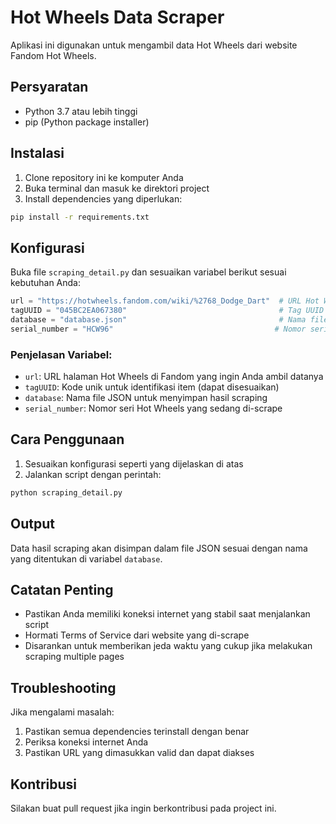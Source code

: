 # Hot Wheels Data Scraper

Aplikasi ini digunakan untuk mengambil data Hot Wheels dari website Fandom Hot Wheels.

## Persyaratan
- Python 3.7 atau lebih tinggi
- pip (Python package installer)

## Instalasi

1. Clone repository ini ke komputer Anda
2. Buka terminal dan masuk ke direktori project
3. Install dependencies yang diperlukan:
```bash
pip install -r requirements.txt
```

## Konfigurasi

Buka file `scraping_detail.py` dan sesuaikan variabel berikut sesuai kebutuhan Anda:

```python
url = "https://hotwheels.fandom.com/wiki/%2768_Dodge_Dart"  # URL Hot Wheels yang ingin di-scrape
tagUUID = "045BC2EA067380"                                  # Tag UUID untuk identifikasi
database = "database.json"                                  # Nama file database JSON
serial_number = "HCW96"                                    # Nomor seri Hot Wheels (lihat belakang blister Hotwheels)
```

### Penjelasan Variabel:
- `url`: URL halaman Hot Wheels di Fandom yang ingin Anda ambil datanya
- `tagUUID`: Kode unik untuk identifikasi item (dapat disesuaikan)
- `database`: Nama file JSON untuk menyimpan hasil scraping
- `serial_number`: Nomor seri Hot Wheels yang sedang di-scrape

## Cara Penggunaan

1. Sesuaikan konfigurasi seperti yang dijelaskan di atas
2. Jalankan script dengan perintah:
```bash
python scraping_detail.py
```

## Output

Data hasil scraping akan disimpan dalam file JSON sesuai dengan nama yang ditentukan di variabel `database`.

## Catatan Penting

- Pastikan Anda memiliki koneksi internet yang stabil saat menjalankan script
- Hormati Terms of Service dari website yang di-scrape
- Disarankan untuk memberikan jeda waktu yang cukup jika melakukan scraping multiple pages

## Troubleshooting

Jika mengalami masalah:
1. Pastikan semua dependencies terinstall dengan benar
2. Periksa koneksi internet Anda
3. Pastikan URL yang dimasukkan valid dan dapat diakses

## Kontribusi

Silakan buat pull request jika ingin berkontribusi pada project ini.
